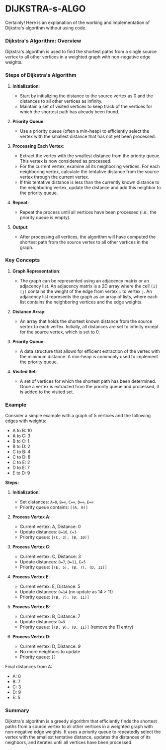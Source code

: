 # DIJKSTRA-s-ALGO
Certainly! Here is an explanation of the working and implementation of Dijkstra's algorithm without using code.

### Dijkstra's Algorithm: Overview

Dijkstra's algorithm is used to find the shortest paths from a single source vertex to all other vertices in a weighted graph with non-negative edge weights.

### Steps of Dijkstra's Algorithm

1. **Initialization**:
   - Start by initializing the distance to the source vertex as 0 and the distances to all other vertices as infinity.
   - Maintain a set of visited vertices to keep track of the vertices for which the shortest path has already been found.

2. **Priority Queue**:
   - Use a priority queue (often a min-heap) to efficiently select the vertex with the smallest distance that has not yet been processed.

3. **Processing Each Vertex**:
   - Extract the vertex with the smallest distance from the priority queue. This vertex is now considered as processed.
   - For the current vertex, examine all its neighboring vertices. For each neighboring vertex, calculate the tentative distance from the source vertex through the current vertex.
   - If this tentative distance is less than the currently known distance to the neighboring vertex, update the distance and add this neighbor to the priority queue.

4. **Repeat**:
   - Repeat the process until all vertices have been processed (i.e., the priority queue is empty).

5. **Output**:
   - After processing all vertices, the algorithm will have computed the shortest path from the source vertex to all other vertices in the graph.

### Key Concepts

1. **Graph Representation**:
   - The graph can be represented using an adjacency matrix or an adjacency list. An adjacency matrix is a 2D array where the cell `[i][j]` contains the weight of the edge from vertex `i` to vertex `j`. An adjacency list represents the graph as an array of lists, where each list contains the neighboring vertices and the edge weights.

2. **Distance Array**:
   - An array that holds the shortest known distance from the source vertex to each vertex. Initially, all distances are set to infinity except for the source vertex, which is set to 0.

3. **Priority Queue**:
   - A data structure that allows for efficient extraction of the vertex with the minimum distance. A min-heap is commonly used to implement the priority queue.

4. **Visited Set**:
   - A set of vertices for which the shortest path has been determined. Once a vertex is extracted from the priority queue and processed, it is added to the visited set.

### Example

Consider a simple example with a graph of 5 vertices and the following edges with weights:

- A to B: 10
- A to C: 3
- B to C: 1
- B to D: 2
- C to B: 4
- C to D: 8
- C to E: 2
- D to E: 7
- E to D: 9

**Steps:**

1. **Initialization**:
   - Set distances: `A=0`, `B=∞`, `C=∞`, `D=∞`, `E=∞`
   - Priority queue contains: `[(A, 0)]`

2. **Process Vertex A**:
   - Current vertex: A, Distance: 0
   - Update distances: `B=10`, `C=3`
   - Priority queue: `[(C, 3), (B, 10)]`

3. **Process Vertex C**:
   - Current vertex: C, Distance: 3
   - Update distances: `B=7`, `D=11`, `E=5`
   - Priority queue: `[(E, 5), (B, 7), (D, 11)]`

4. **Process Vertex E**:
   - Current vertex: E, Distance: 5
   - Update distances: `D=14` (no update as 14 > 11)
   - Priority queue: `[(B, 7), (D, 11)]`

5. **Process Vertex B**:
   - Current vertex: B, Distance: 7
   - Update distances: `D=9`
   - Priority queue: `[(D, 9), (D, 11)]` (remove the 11 entry)

6. **Process Vertex D**:
   - Current vertex: D, Distance: 9
   - No more neighbors to update
   - Priority queue: `[]`

Final distances from A:
- A: 0
- B: 7
- C: 3
- D: 9
- E: 5

### Summary

Dijkstra's algorithm is a greedy algorithm that efficiently finds the shortest paths from a source vertex to all other vertices in a weighted graph with non-negative edge weights. It uses a priority queue to repeatedly select the vertex with the smallest tentative distance, updates the distances of its neighbors, and iterates until all vertices have been processed.
